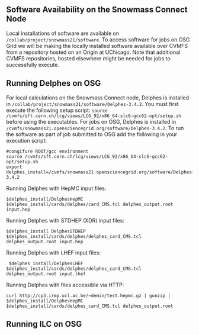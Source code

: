 ## Software Availability on the Snowmass Connect Node

Local installations of software are available on `/collab/project/snowmass21/software`. To access software for jobs on OSG Grid we will be making the locally installed software available over CVMFS from a repository hosted on an Origin at UChicago. Note that additional CVMFS repositories, hosted elsewhere might be needed for jobs to successfully execute.

## Running Delphes on OSG

For local calculations on the Snowmass Connect node, Delphes is installed in `/collab/project/snowmass21/software/Delphes-3.4.2`. You must first execute the following setup script: `source /cvmfs/sft.cern.ch/lcg/views/LCG_92/x86_64-slc6-gcc62-opt/setup.sh` before using the executables. For jobs on OSG, Delphes is installed in `/cvmfs/snowmass21.opensciencegrid.org/software/Delphes-3.4.2`. To run the software as part of job submitted to OSG
add the following in your execution script:

    #congifure ROOT/gcc environment
    source /cvmfs/sft.cern.ch/lcg/views/LCG_92/x86_64-slc6-gcc62-opt/setup.sh
    export delphes_install=/cvmfs/snowmass21.opensciencegrid.org/software/Delphes-3.4.2
    
Running Delphes with HepMC input files:
 
    $delphes_install/DelphesHepMC $delphes_install/cards/delphes/card_CMS.tcl delphes_output.root input.hep

Running Delphes with STDHEP (XDR) input files:
    
    $delphes_install DelphesSTDHEP $delphes_install/cards/delphes/delphes_card_CMS.tcl delphes_output.root input.hep   

Running Delphes with LHEF input files:
      
     $delphes_install/DelphesLHEF $delphes_install/cards/delphes/delphes_card_CMS.tcl delphes_output.root input.lhef

Running Delphes with files accessible via HTTP:

    curl http://cp3.irmp.ucl.ac.be/~demin/test.hepmc.gz | gunzip | $delphes_install/DelphesHepMC $delphes_install/cards/delphes_card_CMS.tcl delphes_output.root

## Running ILC on OSG

